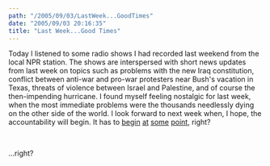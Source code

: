 ```yaml
---
path: "/2005/09/03/LastWeek...GoodTimes" 
date: "2005/09/03 20:16:35" 
title: "Last Week...Good Times" 
---
```

<p>Today I listened to some radio shows I had recorded last weekend from the local NPR station. The shows are interspersed with short news updates from last week on topics such as problems with the new Iraq constitution, conflict between anti-war and pro-war protesters near Bush's vacation in Texas, threats of violence between Israel and Palestine, and of course the then-impending hurricane. I found myself feeling nostalgic for last week, when the most immediate problems were the thousands needlessly dying on the other side of the world. I look forward to next week when, I hope, the accountability will begin. It has to <a href="http://www.cbsnews.com/stories/2002/05/15/attack/main509096.shtml">begin</a> <a href="http://www.chron.com/cs/CDA/ssistory.mpl/special/terror/economy/1059664">at</a> <a href="http://www.cnn.com/2004/US/02/02/sprj.nirq.iraq.wmd/">some</a> <a href="http://www.cnn.com/2005/US/09/02/katrina.response/index.html">point</a>, right?</p><br><p>...right?</p>